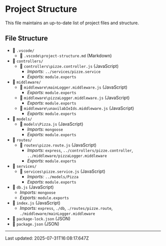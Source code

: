 # Project Structure

This file maintains an up-to-date list of project files and structure.

## File Structure

- 📁 `.vscode/`
  - 📄 `.vscode\project-structure.md` (Markdown)
- 📁 `controllers/`
  - 📄 `controllers\pizze.controller.js` (JavaScript)
    - *Imports:* `../services/pizze.service`
    - *Exports:* `module.exports`
- 📁 `middleware/`
  - 📄 `middleware\mainLogger.middleware.js` (JavaScript)
    - *Exports:* `module.exports`
  - 📄 `middleware\pizzaLogger.middleware.js` (JavaScript)
    - *Exports:* `module.exports`
  - 📄 `middleware\unavilabIeIds.middleware.js` (JavaScript)
    - *Exports:* `module.exports`
- 📁 `models/`
  - 📄 `models\Pizza.js` (JavaScript)
    - *Imports:* `mongoose`
    - *Exports:* `module.exports`
- 📁 `routes/`
  - 📄 `routes\pizze.route.js` (JavaScript)
    - *Imports:* `express`, `../controllers/pizze.controller`, `../middleware/pizzaLogger.middleware`
    - *Exports:* `module.exports`
- 📁 `services/`
  - 📄 `services\pizze.service.js` (JavaScript)
    - *Imports:* `../models/Pizza`
    - *Exports:* `module.exports`
- 📄 `db.js` (JavaScript)
  - *Imports:* `mongoose`
  - *Exports:* `module.exports`
- 📄 `index.js` (JavaScript)
  - *Imports:* `express`, `./db`, `./routes/pizze.route`, `./middleware/mainLogger.middleware`
- 📄 `package-lock.json` (JSON)
- 📄 `package.json` (JSON)

---
Last updated: 2025-07-31T16:08:17.647Z
